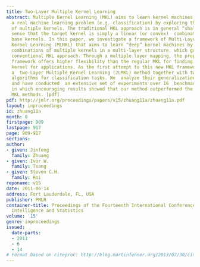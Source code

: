 ```yaml
---
title: Two-Layer Multiple Kernel Learning
abstract: Multiple Kernel Learning (MKL) aims to learn kernel machines for solving
  a real machine learning problem (e.g. classification) by exploring the combinations
  of multiple kernels. The traditional MKL approach is in general “shallow” in the
  sense that the target kernel is simply a linear (or convex)  combination of some
  base kernels. In this paper, we investigate a framework of Multi-Layer Multiple
  Kernel Learning (MLMKL) that aims to learn “deep” kernel machines by exploring the
  combinations of multiple kernels in a multi-layer structure, which goes beyond the
  conventional MKL approach. Through a multiple layer mapping, the proposed MLMKL
  framework offers higher flexibility than the regular MKL for finding the optimal
  kernel for applications. As the first attempt to this new MKL framework, we present
  a  two-Layer Multiple Kernel Learning (2LMKL) method together with two efficient
  algorithms for classification tasks. We  analyze their generalization performances
  and have conducted  an extensive set of experiments over 16  benchmark datasets,
  in which encouraging results showed that our method outperformed the conventional
  MKL methods. [pdf]
pdf: http://jmlr.org/proceedings/papers/v15/zhuang11a/zhuang11a.pdf
layout: inproceedings
id: zhuang11a
month: 0
firstpage: 909
lastpage: 917
page: 909-917
sections: 
author:
- given: Jinfeng
  family: Zhuang
- given: Ivor W.
  family: Tsang
- given: Steven C.H.
  family: Hoi
reponame: v15
date: 2011-06-14
address: Fort Lauderdale, FL, USA
publisher: PMLR
container-title: Proceedings of the Fourteenth International Conference on Artificial
  Intelligence and Statistics
volume: '15'
genre: inproceedings
issued:
  date-parts:
  - 2011
  - 6
  - 14
# Format based on citeproc: http://blog.martinfenner.org/2013/07/30/citeproc-yaml-for-bibliographies/
---
```

